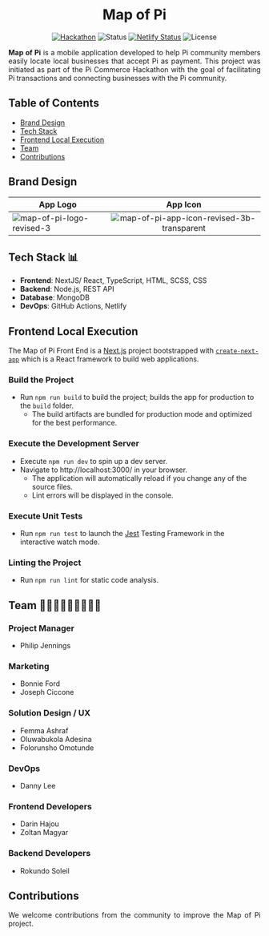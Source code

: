 <h1 align="center"">Map of Pi</h1>

<div align="center">

[![Hackathon](https://img.shields.io/badge/hackathon-PiCommerce-purple.svg)](https://github.com/pi-apps/PiOS/blob/main/pi-commerce.md)
![Status](https://img.shields.io/badge/status-active-success.svg)
[![Netlify Status](https://api.netlify.com/api/v1/badges/4d4c5ac2-b6f0-453e-b13c-891e92403749/deploy-status)](https://app.netlify.com/sites/mapofpi-react/deploys)
![License](https://img.shields.io/badge/license-PIOS-blue.svg)

</div>

<div>
    <p align="justify"><b>Map of Pi</b> is a mobile application developed to help Pi community members easily locate local businesses that accept Pi as payment. This project was initiated as part of the Pi Commerce Hackathon with the goal of facilitating Pi transactions and connecting businesses with the Pi community.</p>
</div>

## Table of Contents

- [Brand Design](#brand-design)
- [Tech Stack](#tech-stack)
- [Frontend Local Execution](#frontend-local-execution)
- [Team](#team)
- [Contributions](#contributions)

## <a name='brand-design'></a>Brand Design

| App Logo  | App Icon |
| ------------- |:-------------:|
| <img src="https://i.ibb.co/GTRWzSb/map-of-pi-logo-revised-3.png" alt="map-of-pi-logo-revised-3" border="0">     | <img src="https://i.ibb.co/4FQqXTG/map-of-pi-app-icon-revised-3b-transparent.png" alt="map-of-pi-app-icon-revised-3b-transparent" border="0">

## <a name='tech-stack'></a>Tech Stack 📊

- **Frontend**: NextJS/ React, TypeScript, HTML, SCSS, CSS
- **Backend**: Node.js, REST API
- **Database**: MongoDB
- **DevOps**: GitHub Actions, Netlify

## <a name='frontend-local-execution'></a>Frontend Local Execution

The Map of Pi Front End is a [Next.js](https://nextjs.org/) project bootstrapped with [`create-next-app`](https://github.com/vercel/next.js/tree/canary/packages/create-next-app) which is a React framework to build web applications.

### Build the Project

- Run `npm run build` to build the project; builds the app for production to the `build` folder.
    - The build artifacts are bundled for production mode and optimized for the best performance.

### Execute the Development Server

- Execute `npm run dev` to spin up a dev server.
- Navigate to http://localhost:3000/ in your browser.
    - The application will automatically reload if you change any of the source files.
    - Lint errors will be displayed in the console.

### Execute Unit Tests

- Run `npm run test` to launch the [Jest](https://jestjs.io/) Testing Framework in the interactive watch mode.

### Linting the Project

- Run `npm run lint` for static code analysis.

## <a name='team'></a>Team 🧑👩‍🦱🧔👨🏾‍🦱👨🏾 

### Project Manager
- Philip Jennings

### Marketing
- Bonnie Ford
- Joseph Ciccone 

### Solution Design / UX
- Femma Ashraf
- Oluwabukola Adesina
- Folorunsho Omotunde

### DevOps
- Danny Lee

### Frontend Developers
- Darin Hajou
- Zoltan Magyar

### Backend Developers
- Rokundo Soleil

## <a name='contributions'></a>Contributions

<div>
    <p align="justify">We welcome contributions from the community to improve the Map of Pi project.</p>
</div>
